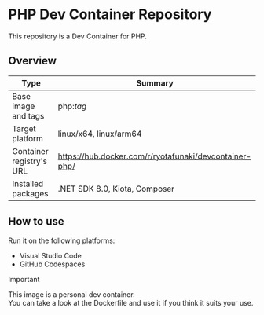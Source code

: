# PHP Dev Container Repository

This repository is a Dev Container for PHP.

## Overview

| Type | Summary |
| --- | --- |
| Base image and tags | php:*tag* |
| Target platform | linux/x64, linux/arm64 |
| Container registry's URL | https://hub.docker.com/r/ryotafunaki/devcontainer-php/ |
| Installed packages | .NET SDK 8.0, Kiota, Composer |

## How to use

Run it on the following platforms:
- Visual Studio Code
- GitHub Codespaces

> [!IMPORTANT]  
> This image is a personal dev container.  
> You can take a look at the Dockerfile and use it if you think it suits your use.
